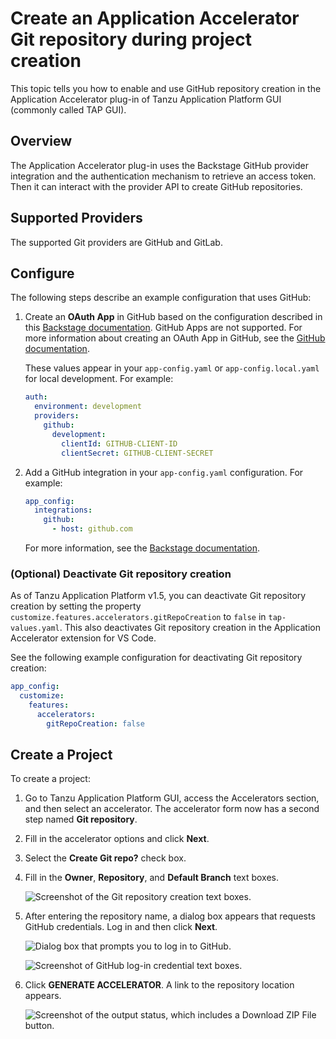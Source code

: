 # Create an Application Accelerator Git repository during project creation

This topic tells you how to enable and use GitHub repository creation in the Application Accelerator
plug-in of Tanzu Application Platform GUI (commonly called TAP GUI).

## <a id="overview"></a> Overview

The Application Accelerator plug-in uses the Backstage GitHub provider integration and the
authentication mechanism to retrieve an access token. Then it can interact with the provider API to
create GitHub repositories.

## <a id="supported-providers"></a> Supported Providers

The supported Git providers are GitHub and GitLab.

## <a id="configuration"></a> Configure

The following steps describe an example configuration that uses GitHub:

1. Create an **OAuth App** in GitHub based on the configuration
   described in this [Backstage documentation](https://backstage.io/docs/auth/github/provider).
   GitHub Apps are not supported. For more information about creating an OAuth App in GitHub, see
   the [GitHub documentation](https://docs.github.com/en/developers/apps/building-oauth-apps/creating-an-oauth-app).

   These values appear in your `app-config.yaml` or `app-config.local.yaml` for local development.
   For example:

   ```yaml
   auth:
     environment: development
     providers:
       github:
         development:
           clientId: GITHUB-CLIENT-ID
           clientSecret: GITHUB-CLIENT-SECRET
   ```

2. Add a GitHub integration in your `app-config.yaml` configuration. For example:

   ```yaml
   app_config:
     integrations:
       github:
         - host: github.com
   ```

   For more information, see the
   [Backstage documentation](https://backstage.io/docs/integrations/github/locations).

### <a id="deactiv-git-repo-creation"></a> (Optional) Deactivate Git repository creation

As of Tanzu Application Platform v1.5, you can deactivate Git repository creation by setting the
property `customize.features.accelerators.gitRepoCreation` to `false` in `tap-values.yaml`.
This also deactivates Git repository creation in the Application Accelerator extension for VS Code.

See the following example configuration for deactivating Git repository creation:

```yaml
app_config:
  customize:
    features:
      accelerators:
        gitRepoCreation: false
```

## <a id="creating-project"></a> Create a Project

To create a project:

1. Go to Tanzu Application Platform GUI, access the Accelerators section, and then select an
   accelerator. The accelerator form now has a second step named **Git repository**.

2. Fill in the accelerator options and click **Next**.

3. Select the **Create Git repo?** check box.

4. Fill in the **Owner**, **Repository**, and **Default Branch** text boxes.

   ![Screenshot of the Git repository creation text boxes.](images/git-repo-fields.png)

5. After entering the repository name, a dialog box appears that requests GitHub credentials.
   Log in and then click **Next**.

   ![Dialog box that prompts you to log in to GitHub.](images/application-accelerator-git-repo-oauth-modal.png)

   ![Screenshot of GitHub log-in credential text boxes.](images/github-login.png)

6. Click **GENERATE ACCELERATOR**. A link to the repository location appears.

   ![Screenshot of the output status, which includes a Download ZIP File button.](images/application-accelerator-task-output.png)
